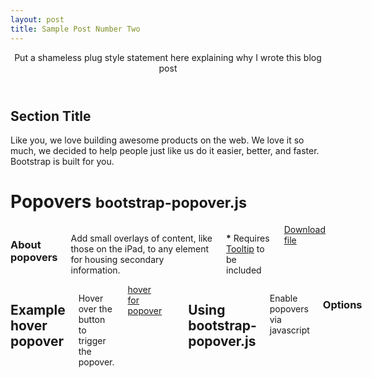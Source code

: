 ```yaml
---
layout: post
title: Sample Post Number Two 
---
```


<header class="jumbotron subhead" id="overview">  
  <p class="lead">Put a shameless plug style statement here explaining why I wrote this blog post</p>
</header>
<div class="marketing">  
  <div class="row">
    <div class="span8">      
      <h2>Section Title</h2>
      <p>Like you, we love building awesome products on the web. We love it so much, we decided to help people just like us do it easier, better, and faster. Bootstrap is built for you.</p>
    </div>
  </div>
</div>


<div class="page-header">
	<h1>Popovers <small>bootstrap-popover.js</small></h1>
</div>
<div class="row">
	<div class="span3 columns">
	  <h3>About popovers</h3>
	  <p>Add small overlays of content, like those on the iPad, to any element for housing secondary information.</p>
	  <p class="muted"><strong>*</strong> Requires <a href="#tooltips">Tooltip</a> to be included</p>
	  <a href="assets/js/bootstrap-popover.js" target="_blank" class="btn">Download file</a>
	</div>
<div class="span9 columns">
  <h2>Example hover popover</h2>
  <p>Hover over the button to trigger the popover.</p>
  <div class="well">
	<a href="#" class="btn btn-danger" rel="popover" title="A Title" data-content="And here's some amazing content. It's very engaging. right?">hover for popover</a>
  </div>
  <hr>
  <h2>Using bootstrap-popover.js</h2>
  <p>Enable popovers via javascript</p>
  <h3>Options</h3>
</div>